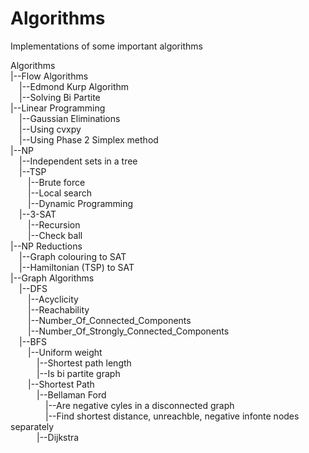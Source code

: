# Algorithms
Implementations of some important algorithms

Algorithms  
|--Flow Algorithms  
&emsp;|--Edmond Kurp Algorithm  
&emsp;|--Solving Bi Partite    
|--Linear Programming  
&emsp;|--Gaussian Eliminations    
&emsp;|--Using cvxpy    
&emsp;|--Using Phase 2 Simplex method    
|--NP  
&emsp;|--Independent sets in a tree    
&emsp;|--TSP    
&emsp;&emsp;|--Brute force  
&emsp;&emsp;|--Local search  
&emsp;&emsp;|--Dynamic Programming  
&emsp;|--3-SAT    
&emsp;&emsp;|--Recursion  
&emsp;&emsp;|--Check ball  
|--NP Reductions  
&emsp;|--Graph colouring to SAT   
&emsp;|--Hamiltonian (TSP) to SAT   
|--Graph Algorithms   
&emsp;|--DFS  
&emsp;&emsp;|--Acyclicity     
&emsp;&emsp;|--Reachability     
&emsp;&emsp;|--Number_Of_Connected_Components  
&emsp;&emsp;|--Number_Of_Strongly_Connected_Components  
&emsp;|--BFS  
&emsp;&emsp;|--Uniform weight  
&emsp;&emsp;&emsp;|--Shortest path length   
&emsp;&emsp;&emsp;|--Is bi partite graph    
&emsp;&emsp;|--Shortest Path    
&emsp;&emsp;&emsp;|--Bellaman Ford  
&emsp;&emsp;&emsp;&emsp;|--Are negative cyles in a disconnected graph   
&emsp;&emsp;&emsp;&emsp;|--Find shortest distance, unreachble, negative infonte nodes separately   
&emsp;&emsp;&emsp;|--Dijkstra 


